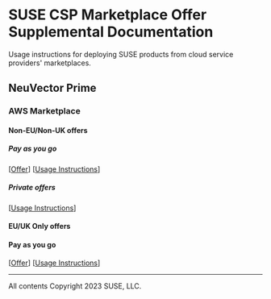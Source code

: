 # SUSE CSP Marketplace Offer Supplemental Documentation

Usage instructions for deploying SUSE products from cloud service providers' marketplaces.

## NeuVector Prime

### AWS Marketplace

#### Non-EU/Non-UK offers

##### Pay as you go

[[Offer](https://aws.amazon.com/marketplace/pp?sku=8yq550xpepyhn6uq8f4pmwv6e)]
[[Usage Instructions](neuvector-prime/aws/suse-llc/payg/usage-instructions.md)]

##### Private offers

[[Usage Instructions](neuvector-prime/aws/suse-llc/lt/usage-instructions.md)]

#### EU/UK Only offers

#### Pay as you go

[[Offer](https://aws.amazon.com/marketplace/pp?sku=doo3m38kfogikuu639ee8bwgk)]
[[Usage Instructions](neuvector-prime/aws/suse-ltd/payg/usage-instructions.md)]

---
All contents Copyright 2023 SUSE, LLC.
